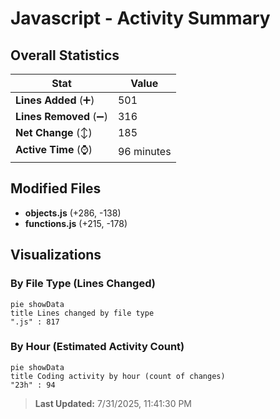 # Javascript - Activity Summary 

## Overall Statistics

| Stat                   | Value                                                             |
| ---------------------- | ----------------------------------------------------------------- |
| **Lines Added** (➕)   | 501                                          |
| **Lines Removed** (➖) | 316                                        |
| **Net Change** (↕)    | 185                |
| **Active Time** (⌚)   | 96 minutes |


## Modified Files
- **objects.js** (+286, -138)
- **functions.js** (+215, -178)

## Visualizations

### By File Type (Lines Changed)

```mermaid
pie showData
title Lines changed by file type
".js" : 817
```

### By Hour (Estimated Activity Count)

```mermaid
pie showData
title Coding activity by hour (count of changes)
"23h" : 94
```


> **Last Updated:** 7/31/2025, 11:41:30 PM